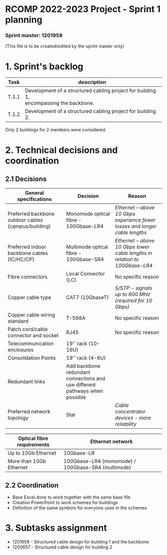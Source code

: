 RCOMP 2022-2023 Project - Sprint 1 planning
===========================================
### Sprint master: 1201958 ###
(This file is to be created/edited by the sprint master only)
# 1. Sprint's backlog #
| Task   | description                                                |
|--------|------------------------------------------------------------|
| T.1.1  | Development of a structured cabling project for building 1, <br/>encompassing the backbone. |
| T.1.2  | Development of a structured cabling project for building 2. |

Only 2 buildings for 2 members were considered.

# 2. Technical decisions and coordination #

## 2.1 Decisions #
| General specifications                              | Decision                                                                    | Reason                                                                      |
|-----------------------------------------------------|-----------------------------------------------------------------------------|-----------------------------------------------------------------------------|
| Preferred backbone outdoor cables (campus/building) | Monomode optical fibre - 100Gbase-LR4                                       | *Ethernet – above 10 Gbps experience fewer losses and longer cable lengths* |
| Preferred indoor backbone cables (IC/HC/CP)         | Multimode optical fibre - 100Gbase-SR4                                      | *Ethernet – above 10 Gbps lower cable lengths in relation to 100Gbase-LR4*  |
| Fibre connectors                                    | Local Connector (LC)                                                        | No specific reason                                                          |
| Copper cable type                                   | CAT7 (10GbaseT)                                                             | *S/STP - signals up to 600 MHz (required for 10 Gbps)*                      |
| Copper cable wiring standard                        | T-568A                                                                      | No specific reason                                                          |
| Patch cord/cable connector and socket               | RJ45                                                                        | No specific reason                                                          |
| Telecommunication enclosures                        | 19'' rack  (10-16U)                                                         |                                                                             |
| Consolidation Points                                | 19'' rack  (4-6U)                                                           |                                                                             |
| Redundant links                                     | Add backbone redundant connections and use different pathways when possible |                                                                             |
| Preferred network topology                          | Star                                                                        | *Cable concentrator devices - more reliability*                             |

| Optical fibre requirements | Ethernet network                                   |
|----------------------------|----------------------------------------------------|
| Up to 10Gb Ethernet        | 10Gbase-LR                                         |
| More than 10Gb Ethernet    | 100Gbase-LR4 (monomode) / 100Gbase-SR4 (multimode) |


## 2.2 Coordination #
  * Base Excel done to work together with the same base file
  * Creation PowerPoint to work schemes for buildings
  * Definition of the same symbols for everyone uses in the schemes.

# 3. Subtasks assignment #
  * 1201958 - Structured cable design for building 1 and the backbone
  * 1200657 - Structured cable design for building 2